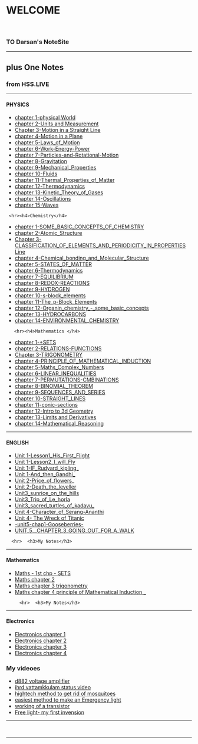 <!DOCTYPE html>
<html lang="en" dir="ltr">
  <head>
    <meta charset="utf-8">
    <title>Dasan's notesite</title> 
  </head>
  <body>
  <h1>
  WELCOME</h1> <br>
  <h3>TO Darsan's NoteSite</h3>
  <hr>
 
<h2>
   plus One Notes
</h2>
     <h3>from HSS.LIVE</h3>
    <hr><h4>PHYSICS</h4>

<ul>
  <li><a href="https://www.mediafire.com/file/nycoo8t2qjfdblq/XI-ch1_physics-saju-hsslive-Physical_World.pdf/file">chapter 1-physical World</a></li>
  <li><a href="https://www.mediafire.com/file/fkj9izc5o3mub9n/XI-ch2_physics-saju-hsslive-Units_and_Measurement.pdf/file">chapter 2-Units and Measurement</a></li>
  <li><a href="https://www.mediafire.com/file/nfgmuznuurme1y0/XI-ch3_physics-saju-hsslive-Motion_in_a_Straight_Line.pdf/file">Chapter 3-Motion in a Straight Line</a></li>
  <li><a href="https://www.mediafire.com/file/zptce0ed20fpd29/XI-ch4_physics-saju-hsslive-Motion_in_a_Plane.pdf/file">chapter 4-Motion in a Plane</a></li>
  <li><a href="https://www.mediafire.com/file/8bi1jvva2b9owug/XI-ch5_physics-saju-hsslive-Laws_of_Motion.pdf/file">chapter 5-Laws_of_Motion</a></li>
  <li><a href="https://www.mediafire.com/file/7oguua76wo3s5eu/XI-ch6_physics-saju-hsslive-Work-Energy-Power.pdf/file">chapter 6-Work-Energy-Power</a></li>
  <li><a href="https://www.mediafire.com/file/2s9fqr6e28q4tt9/XI-ch7_physics-saju-hsslive-System-of-Particles-and-Rotational-Motion.pdf/file">chapter 7-Particles-and-Rotational-Motion</a></li>
  <li><a href="https://www.mediafire.com/file/0xjmvcoj59t17yg/Chapter_8-_Gravitation.pdf/file">chapter 8-Gravitation</a></li>
   <li><a href="https://www.mediafire.com/file/od12zlgrhy4oln3/Chapter_9-_Mechanical_Properties_of_Solids.pdf/file">chapter 9-Mechanical_Properties</a></li>
  <li><a href="https://www.mediafire.com/file/hgi589of27nopj8/Chapter_10-_Fluids.pdf/file">chapter 10-Fluids</a></li>
   <li><a href="https://www.mediafire.com/file/ap998tfq29uoure/Chapter_11-_Thermal_Properties_of_Matter.pdf/file">chapter 11-Thermal_Properties_of_Matter</a></li>
  <li><a href="https://www.mediafire.com/file/aodddiedi44bua3/Chapter_12-_Thermodynamics.pdf/file">chapter 12-Thermodynamics</a></li>
   <li><a href="https://www.mediafire.com/file/5aqtxouwm813de4/Chapter_13-_Kinetic_Theory_of_Gases.pdf/file">chapter 13-Kinetic_Theory_of_Gases</a></li>
   <li><a href="https://www.mediafire.com/file/319h9b5kqzi66pl/Chapter_14-_Oscillations.pdf/file">chapter 14-Oscillations</a></li>
   <li><a href="https://www.mediafire.com/file/2pkzi9xdhsb937b/Chapter_15-_Waves.pdf/file">chapter 15-Waves</a></li>
  
</ul>
    
      
     <hr><h4>Chemistry</h4>

<ul>
  <li><a href="https://www.mediafire.com/download/ae19lx8345ckg33/1._SOME_BASIC_CONCEPTS_OF_CHEMISTRY.pdf">chapter 1-SOME_BASIC_CONCEPTS_OF_CHEMISTRY</a></li>
  <li><a href="https://www.mediafire.com/file/nkcdl1a811cz3ah/Hsslive-XI-chem-2._Atomic_Structure.pdf/file">chapter 2-Atomic_Structure</a></li>
  <li><a href="https://www.mediafire.com/download/3nz6c7g5zlcdvgr/3._CLASSIFICATION_OF_ELEMENTS_AND_PERIODICITY_IN_PROPERTIES.pdf">Chapter 3-CLASSIFICATION_OF_ELEMENTS_AND_PERIODICITY_IN_PROPERTIES Line</a></li>
  <li><a href="https://www.mediafire.com/download/jze9ulo9rj0r9uf/4._Chemical_bonding_and_Molecular_Structure.pdf">chapter 4-Chemical_bonding_and_Molecular_Structure</a></li>
  <li><a href="https://www.mediafire.com/file/s8lcmbbjzjo6c1p/5._STATES_OF_MATTER-anil-hsslive.pdf">chapter 5-STATES_OF_MATTER</a></li>
  <li><a href="https://www.mediafire.com/file/3pykh8ldetm11n3/Hsslive-XI-Cheem-Ch-6_Thermodynamics.pdf">chapter 6-Thermodynamics</a></li>
  <li><a href="https://www.mediafire.com/file/l7gc39uapkk33n7/Hsslive-XI-Chem-ch-7_EQUILIBRIUM.pdf">chapter 7-EQUILIBRIUM</a></li>
  <li><a href="https://www.mediafire.com/file/e0ber2xpxp7q7rd/XI-chemistry-ch-8-REDOX-REACTIONS-Anil-Hsslive.pdf">chapter 8-REDOX-REACTIONS</a></li>
   <li><a href="https://www.mediafire.com/file/o3bgp3rxp2idn9z/Hsslive-xi-chemistry-9._HYDROGEN-anil-sir.pdf/file">chapter 9-HYDROGEN</a></li>
  <li><a href="https://www.mediafire.com/download/32zp3jlea0epwcd/10_The_s-block_elements.pdf">chapter 10-s-block_elements</a></li>
   <li><a href="https://www.mediafire.com/file/kw9z68harqesvkc/Hsslive-xi-chemistry-11._The_p-Block_Elements-anil-sir.pdf/file">chapter 11-The_p-Block_Elements</a></li>
  <li><a href="https://www.mediafire.com/download/0hjty7hpot405b8/12._Organin_chemistry_-_some_basic_concepts.pdf">chapter 12-Organin_chemistry_-_some_basic_concepts</a></li>
   <li><a href="https://www.mediafire.com/download/lsiuhngflphpy35/13._HYDROCARBONS.pdf">chapter 13-HYDROCARBONS</a></li>
   <li><a href="https://www.mediafire.com/download/3yy5xmd36az3adn/XI_Chemistry_HssLiVE_Anil_14__ENVIRONMENTAL_CHEMISTRY.pdf">chapter 14-ENVIRONMENTAL_CHEMISTRY</a></li>
  
  
</ul>
    
       <hr><h4>Mathematics </h4>

<ul>
  <li><a href="https://www.mediafire.com/file/myeeuaiwkw2pjfh/HSSLiVE-XI-Maths_CH+1+SETS-Remesh.pdf/file">chapter 1-+SETS</a></li>
  <li><a href="https://www.mediafire.com/file/3llkz1cw3zcdjsz/HSSLiVE-XI-Maths_CH+2-RELATIONS-FUNCTIONS-Remesh.pdf/file">chapter 2-RELATIONS-FUNCTIONS</a></li>
  <li><a href="https://www.mediafire.com/file/gafzo0cnu2j0hx9/HSSLiVE-XI-Maths_CH-3_-TRIGONOMETRY-Remesh.pdf">Chapter 3-TRIGONOMETRY</a></li>
  <li><a href="https://www.mediafire.com/download/a4jb51bt30lsbpa/XI_PRINCIPLE_OF_MATHEMATICAL_INDUCTION-Remesh-hsslive.pdf">chapter 4-PRINCIPLE_OF_MATHEMATICAL_INDUCTION</a></li>
  <li><a href="https://www.mediafire.com/download/6wiijy3g2o4c256/XI_Maths_Complex_Numbers_hsslive_remesh.pdf">chapter 5-Maths_Complex_Numbers</a></li>
  <li><a href="https://www.mediafire.com/file/x8hsz0nyp4paxs9/XI-Maths-LINEAR_INEQUALITIES-ramesh-hsslive.pdf">chapter 6-LINEAR_INEQUALITIES</a></li>
  <li><a href="https://www.mediafire.com/file/rl639bo3n55je3e/XI-Maths-chapt-7-remesh-hsslive-PERMUTATIONS-CMBINATIONS.pdf">chapter 7-PERMUTATIONS-CMBINATIONS</a></li>
  <li><a href="https://www.mediafire.com/file/av6b97ub5y5ptax/8._XI-BINOMIAL_THEOREM-remesh-hsslive.pdf">chapter 8-BINOMIAL_THEOREM</a></li>
   <li><a href="https://www.mediafire.com/file/wawe44y8ibo1as6/XI-CH_9_SEQUENCES_AND_SERIES-Ramesh-hsslive.pdf">chapter 9-SEQUENCES_AND_SERIES</a></li>
  <li><a href="https://www.mediafire.com/file/b3b35i69sti2bu9/XI-10_STRAIGHT_LINES-remesh-hsslive.pdf">chapter 10-STRAIGHT_LINES</a></li>
   <li><a href="https://www.mediafire.com/file/n944g5lkjczzl8z/Hsslive-XI-maths-ch-11-conic-sections.pdf/file">chapter 11-conic-sections</a></li>
  <li><a href="https://www.mediafire.com/file/2pkdqetyayjorw9/Hsslive-CH%2012.%20INTRODUCTION%20TO%20THREE%20DIMENSIONAL%20GEOMETRY.pdf">chapter 12-Intro to 3d Geometry</a></li>
   <li><a href="https://www.mediafire.com/file/pkxycldsc5mmdy5/CH_13_LIMITS%26_DERIVATIVES_NOTE.pdf">chapter 13-Limits and Derivatives</a></li>
   <li><a href="https://www.mediafire.com/file/5a4f9dglevrxcun/XI-CH_14._Mathematical_Reasoning-Remesh-hsslive.pdf">chapter 14-Mathematical_Reasoning</a></li>
  
  
</ul>
    <hr><h4>ENGLISH</h4>
    <ul>
  <li><a href="https://www.mediafire.com/download/4lqkgw4bqhl8a2x/Lesson1_His_First_Flight.pdf">Unit 1-Lesson1_His_First_Flight</a></li>
  <li><a href="https://www.mediafire.com/download/fu5gvy2vqx359ug/Lesson2_I_will_Fly.pdf">Unit 1-Lesson2_I_will_Fly</a></li>
  <li><a href="https://www.mediafire.com/download/y5458jx6vwj61z6/Unit_1_IF_Rudyard_kipling_hsslive.pdf">Unit 1-IF_Rudyard_kipling_ </a></li>
  <li><a href="https://www.mediafire.com/download/zvyb3p92mzya159/Unit_2_And_then_Gandhi_hsslive.pdf">Unit 1-And_then_Gandhi_</a></li>
  <li><a href="https://www.mediafire.com/download/62mkh18suez76zp/Unit_2_Price_of_flowers_prabhat_hsslive.pdf">Unit 2-Price_of_flowers_</a></li>
  <li><a href="https://www.mediafire.com/download/izbm38gw0qxjo9a/HSSLive_Plusone_english_unit2_Death_the_leveller.pdf">Unit 2-Death_the_leveller</a></li>
  <li><a href="https://www.mediafire.com/download/5gj54feq4bf6ef4/Unit3_sunrice_on_the_hills_1.pdf">Unit3_sunrice_on_the_hills</a></li>
  <li><a href="https://www.mediafire.com/download/9bbjjuvz0mq7z1o/Unit3_Trip_of_Le_horla_2.pdf">Unit3_Trip_of_Le_horla</a></li>
   <li><a href="https://www.mediafire.com/download/o7f381sq8rtf7wn/Unit3_sacred_turtles_of_kadavu_3.pdf">Unit3_sacred_turtles_of_kadavu_</a></li>
  <li><a href="https://www.mediafire.com/file/eluacyl2j8bgc02/XI-English-Character_of_Serang-Ananthi-hsslive.pdf">Unit 4-Character_of_Serang-Ananthi</a></li>
   <li><a href="https://www.mediafire.com/file/4dna8atc4a6tec9/HSSlive-XI-English-Unit-4-chapter-3-The%20Wreck%20of%20the%20Titanic.pdf">Unit 4- The Wreck of Titanic</a></li>
  <li><a href="https://www.mediafire.com/file/xh4sdm7dypuigo0/XI-english-unit5-chap1-Gooseberries-review-ananthi-hsslive.pdf">-unit5-chap1-Gooseberries-</a></li>
   <li><a href="https://www.mediafire.com/file/j7z1pl76vm9u2r4/XI-English-UNIT_5__CHAPTER_3_GOING_OUT_FOR_A_WALK-Ananthi-hsslive.pdf">UNIT_5__CHAPTER_3_GOING_OUT_FOR_A_WALK</a></li>
  
</ul>
  
   
      <hr>  <h3>My Notes</h3>
   <hr><h4>Mathematics </h4>
    <ul>
  <li><a href="Maths - 1st chp - SETS">Maths - 1st chp - SETS</a></li>
  <li><a href="Maths chapter 2">Maths chapter 2</a></li>
  <li><a href="Maths chapter 3 trigonometry ">Maths chapter 3 trigonometry  </a></li>
  <li><a href="Maths chapter 4 principle of Mathematical Induction ">Maths chapter 4 principle of Mathematical Induction _</a></li>
 
  
</ul>
    
         <hr>  <h3>My Notes</h3>
   <hr><h4>Electronics </h4>
    <ul>
  <li><a href="Electronics chapter 1 ">Electronics chapter 1 </a></li>
  <li><a href="Electronics chapter 2">Electronics chapter 2</a></li>
  <li><a href="Electronics chapter 3 ">Electronics chapter 3 </a></li>
  <li><a href="Electronics chapter 4 ">Electronics chapter 4</a></li>
 
  
</ul>
 
<h3>My videoes</h3>
<ul>
  <li><a href="https://www.youtube.com/watch?v=5rYETqlYy6Y&t=91s">d882 voltage amplifier</a></li>
  <li><a href="https://www.youtube.com/watch?v=Fz-9smtE6ME">ihrd vattamkkulam status video</a></li>
  <li><a href="https://www.youtube.com/watch?v=cAHiUKZwSFI&t=135s">hightech method to get rid  of mosquitoes</a></li>
  <li><a href="https://www.youtube.com/watch?v=JAPoBAQFbCU&t=8s">easiest method to make an Emergency light</a></li>
  <li><a href="https://www.youtube.com/watch?v=Fjti_hrbtI8&t=8s">working of a transistor</a></li>
  <li><a href="https://www.youtube.com/watch?v=ZfUKU2AZPug">Free light- my first invension</a></li>
</ul><hr>
</body><br>
<hr>
</html>

